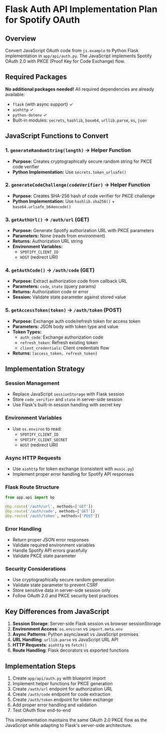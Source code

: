 # Flask Auth API Implementation Plan for Spotify OAuth

## Overview

Convert JavaScript OAuth code from `js.example` to Python Flask implementation in `app/api/auth.py`. The JavaScript implements Spotify OAuth 2.0 with PKCE (Proof Key for Code Exchange) flow.

## Required Packages

**No additional packages needed!** All required dependencies are already available:

- `flask` (with async support) ✓
- `aiohttp` ✓
- `python-dotenv` ✓
- Built-in modules: `secrets`, `hashlib`, `base64`, `urllib.parse`, `os`, `json`

## JavaScript Functions to Convert

### 1. `generateRandomString(length)` → Helper Function
- **Purpose:** Creates cryptographically secure random string for PKCE code verifier
- **Python Implementation:** Use `secrets.token_urlsafe()`

### 2. `generateCodeChallenge(codeVerifier)` → Helper Function
- **Purpose:** Creates SHA-256 hash of code verifier for PKCE challenge
- **Python Implementation:** Use `hashlib.sha256()` + `base64.urlsafe_b64encode()`

### 3. `getAuthUrl()` → `/auth/url` (GET)
- **Purpose:** Generate Spotify authorization URL with PKCE parameters
- **Parameters:** None (reads from environment)
- **Returns:** Authorization URL string
- **Environment Variables:**
  - `SPOTIFY_CLIENT_ID`
  - `HOST` (redirect URI)

### 4. `getAuthCode()` → `/auth/code` (GET)
- **Purpose:** Extract authorization code from callback URL
- **Parameters:** `code`, `state` (query params)
- **Returns:** Authorization code or error
- **Session:** Validate state parameter against stored value

### 5. `getAccessToken(token)` → `/auth/token` (POST)
- **Purpose:** Exchange auth code/refresh token for access token
- **Parameters:** JSON body with token type and value
- **Token Types:**
  - `auth_code`: Exchange authorization code
  - `refresh_token`: Refresh existing token
  - `client_credentials`: Client credentials flow
- **Returns:** `[access_token, refresh_token]`

## Implementation Strategy

### Session Management
- Replace JavaScript `sessionStorage` with Flask session
- Store `code_verifier` and `state` in server-side session
- Use Flask's built-in session handling with secret key

### Environment Variables
- Use `os.environ` to read:
  - `SPOTIFY_CLIENT_ID`
  - `SPOTIFY_CLIENT_SECRET`
  - `HOST` (redirect URI)

### Async HTTP Requests
- Use `aiohttp` for token exchange (consistent with `music.py`)
- Implement proper error handling for Spotify API responses

### Flask Route Structure
```python
from app.api import bp

@bp.route('/auth/url', methods=['GET'])
@bp.route('/auth/code', methods=['GET'])
@bp.route('/auth/token', methods=['POST'])
```

### Error Handling
- Return proper JSON error responses
- Validate required environment variables
- Handle Spotify API errors gracefully
- Validate PKCE state parameter

### Security Considerations
- Use cryptographically secure random generation
- Validate state parameter to prevent CSRF
- Store sensitive data in server-side session only
- Follow OAuth 2.0 and PKCE security best practices

## Key Differences from JavaScript

1. **Session Storage**: Server-side Flask session vs browser sessionStorage
2. **Environment Access**: `os.environ` vs `import.meta.env`
3. **Async Patterns**: Python async/await vs JavaScript promises
4. **URL Handling**: `urllib.parse` vs JavaScript URL API
5. **HTTP Requests**: `aiohttp` vs `fetch()`
6. **Route Handling**: Flask decorators vs exported functions

## Implementation Steps

1. Create `app/api/auth.py` with blueprint import
2. Implement helper functions for PKCE generation
3. Create `/auth/url` endpoint for authorization URL
4. Create `/auth/code` endpoint for code extraction
5. Create `/auth/token` endpoint for token exchange
6. Add proper error handling and validation
7. Test OAuth flow end-to-end

This implementation maintains the same OAuth 2.0 PKCE flow as the JavaScript while adapting to Flask's server-side architecture.